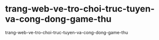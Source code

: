 # trang-web-ve-tro-choi-truc-tuyen-va-cong-dong-game-thu
trang-web-ve-tro-choi-truc-tuyen-va-cong-dong-game-thu
